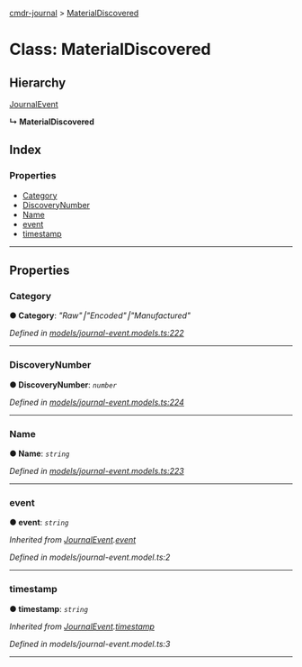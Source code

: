 [cmdr-journal](../README.md) > [MaterialDiscovered](../classes/materialdiscovered.md)



# Class: MaterialDiscovered

## Hierarchy


 [JournalEvent](journalevent.md)

**↳ MaterialDiscovered**







## Index

### Properties

* [Category](materialdiscovered.md#category)
* [DiscoveryNumber](materialdiscovered.md#discoverynumber)
* [Name](materialdiscovered.md#name)
* [event](materialdiscovered.md#event)
* [timestamp](materialdiscovered.md#timestamp)



---
## Properties
<a id="category"></a>

###  Category

**●  Category**:  *"Raw"⎮"Encoded"⎮"Manufactured"* 

*Defined in [models/journal-event.models.ts:222](https://github.com/chrisbruford/cmdr-journal/blob/52f6f4c/src/models/journal-event.models.ts#L222)*





___

<a id="discoverynumber"></a>

###  DiscoveryNumber

**●  DiscoveryNumber**:  *`number`* 

*Defined in [models/journal-event.models.ts:224](https://github.com/chrisbruford/cmdr-journal/blob/52f6f4c/src/models/journal-event.models.ts#L224)*





___

<a id="name"></a>

###  Name

**●  Name**:  *`string`* 

*Defined in [models/journal-event.models.ts:223](https://github.com/chrisbruford/cmdr-journal/blob/52f6f4c/src/models/journal-event.models.ts#L223)*





___

<a id="event"></a>

###  event

**●  event**:  *`string`* 

*Inherited from [JournalEvent](journalevent.md).[event](journalevent.md#event)*

*Defined in models/journal-event.model.ts:2*





___

<a id="timestamp"></a>

###  timestamp

**●  timestamp**:  *`string`* 

*Inherited from [JournalEvent](journalevent.md).[timestamp](journalevent.md#timestamp)*

*Defined in models/journal-event.model.ts:3*





___


